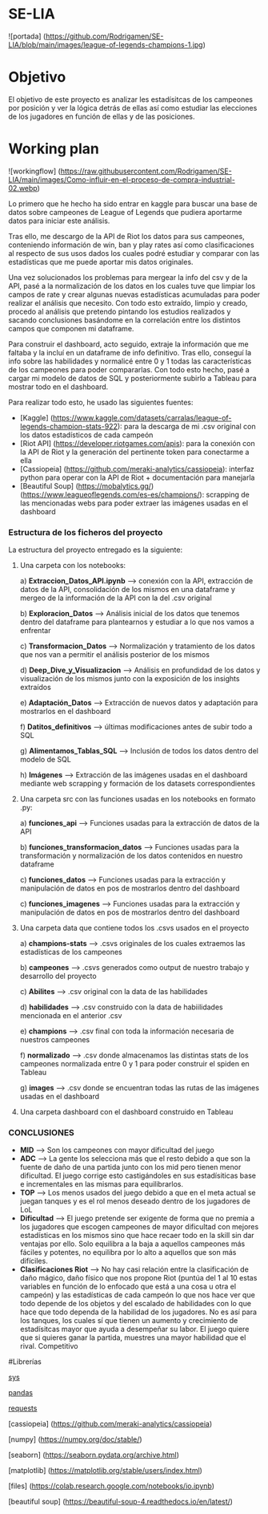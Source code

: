 # SE-LIA
![portada]
(https://github.com/Rodrigamen/SE-LIA/blob/main/images/league-of-legends-champions-1.jpg)

# Objetivo
El objetivo de este proyecto es analizar les estadísitcas de los campeones por posición y ver la lógica detrás de ellas así como estudiar las elecciones de los jugadores en función de ellas y de las posiciones.

# Working plan 

![workingflow]
(https://raw.githubusercontent.com/Rodrigamen/SE-LIA/main/images/Como-influir-en-el-proceso-de-compra-industrial-02.webp)

Lo primero que he hecho ha sido entrar en kaggle para buscar una base de datos sobre campeones de League of Legends que pudiera aportarme datos para iniciar este análisis.

Tras ello, me descargo de la API de Riot los datos para sus campeones, conteniendo información de win, ban y play rates así como clasificaciones al respecto de sus usos dados los cuales podré estudiar y comparar con las estadísticas que me puede aportar mis datos originales.

Una vez solucionados los problemas para mergear la info del csv y de la API, pasé a la normalización de los datos en los cuales tuve que limpiar los campos de rate y crear algunas nuevas estadísticas acumuladas para poder realizar el análisis que necesito. Con todo esto extraído, limpio y creado, procedo al análisis que pretendo pintando los estudios realizados y sacando conclusiones basándome en la correlación entre los distintos campos que componen mi dataframe.

Para construir el dashboard, acto seguido, extraje la información que me faltaba y la incluí en un dataframe de info definitivo. Tras ello, conseguí la info sobre las habilidades y normalicé entre 0 y 1 todas las características de los campeones para poder compararlas. Con todo esto hecho, pasé a cargar mi modelo de datos de SQL y posteriormente subirlo a Tableau para mostrar todo en el dashboard.

Para realizar todo esto, he usado las siguientes fuentes:

- [Kaggle] (https://www.kaggle.com/datasets/carralas/league-of-legends-champion-stats-922): para la descarga de mi .csv original con los datos estadísticos de cada campeón
- [Riot API] (https://developer.riotgames.com/apis): para la conexión con la API de Riot y la generación del pertinente token para conectarme a ella
- [Cassiopeia] (https://github.com/meraki-analytics/cassiopeia): interfaz python para operar con la API de Riot + documentación para manejarla
- [Beautiful Soup] (https://mobalytics.gg/) (https://www.leagueoflegends.com/es-es/champions/): scrapping de las mencionadas webs para poder extraer las imágenes usadas en el dashboard

### Estructura de los ficheros del proyecto

La estructura del proyecto entregado es la siguiente:

1. Una carpeta con los notebooks:

    a) **Extraccion_Datos_API.ipynb** --> conexión con la API, extracción de datos de la API, consolidación de los mismos en una dataframe y mergeo de la información de la API con la del .csv original

    b) **Exploracion_Datos** --> Análisis inicial de los datos que tenemos dentro del dataframe para plantearnos y estudiar a lo que nos vamos a enfrentar

    c) **Transformacion_Datos** --> Normalización y tratamiento de los datos que nos van a permitir el análisis posterior de los mismos

    d) **Deep_Dive_y_Visualizacion** --> Análisis en profundidad de los datos y visualización de los mismos junto con la exposición de los insights extraídos
    
    e) **Adaptación_Datos** --> Extracción de nuevos datos y adaptación para mostrarlos en el dashboard
    
    f) **Datitos_definitivos** --> últimas modificaciones antes de subir todo a SQL
    
    g) **Alimentamos_Tablas_SQL** --> Inclusión de todos los datos dentro del modelo de SQL
    
    h) **Imágenes** --> Extracción de las imágenes usadas en el dashboard mediante web scrapping y formación de los datasets correspondientes


2. Una carpeta src con las funciones usadas en los notebooks en formato .py:

    a) **funciones_api** --> Funciones usadas para la extracción de datos de la API
    
    b) **funciones_transformacion_datos** --> Funciones usadas para la transformación y normalización de los datos contenidos en nuestro dataframe
    
    c) **funciones_datos** --> Funciones usadas para la extracción y manipulación de datos en pos de mostrarlos dentro del dashboard
    
    c) **funciones_imagenes** --> Funciones usadas para la extracción y manipulación de datos en pos de mostrarlos dentro del dashboard

3. Una carpeta data que contiene todos los .csvs usados en el proyecto

    a) **champions-stats** --> .csvs originales de los cuales extraemos las estadísticas de los campeones
    
    b) **campeones** --> .csvs generados como output de nuestro trabajo y desarrollo del proyecto
    
    c) **Abilites** --> .csv original con la data de las habilidades
    
    d) **habilidades** --> .csv construido con la data de habiilidades mencionada en el anterior .csv
    
    e) **champions** --> .csv final con toda la información necesaria de nuestros campeones
    
    f) **normalizado** --> .csv donde almacenamos las distintas stats de los campeones normalizada entre 0 y 1 para poder construir el spiden en Tableau
    
    g) **images** --> .csv donde se encuentran todas las rutas de las imágenes usadas en el dashboard
    
4. Una carpeta dashboard con el dashboard construido en Tableau
    

### CONCLUSIONES

- **MID** --> Son los campeones con mayor dificultad del juego
- **ADC** --> La gente los selecciona más que el resto debido a que son la fuente de daño de una partida junto con los mid pero tienen menor dificultad. El juego corrige esto castigándoles en sus estadísiticas base e incrementales en las mismas para equilibrarlos.
- **TOP** --> Los menos usados del juego debido a que en el meta actual se juegan tanques y es el rol menos deseado dentro de los jugadores de LoL
- **Dificultad** --> El juego pretende ser exigente de forma que no premia a los jugadores que escogen campeones de mayor dificultad con mejores estadísticas en los mismos sino que hace recaer todo en la skill sin dar ventajas por ello. Solo equilibra a la baja a aquellos campeones más fáciles y potentes, no equilibra por lo alto a aquellos que son más difíciles.
- **Clasificaciones Riot** --> No hay casi relación entre la clasificación de daño mágico, daño físico que nos propone Riot (puntúa del 1 al 10 estas variables en función de lo enfocado que está a una cosa u otra el campeón) y las estadísticas de cada campeón lo que nos hace ver que todo depende de los objetos y del escalado de habilidades con lo que hace que todo dependa de la habilidad de los jugadores. No es así para los tanques, los cuales sí que tienen un aumento y crecimiento de estadísitcas mayor que ayuda a desempeñar su labor. El juego quiere que si quieres ganar la partida, muestres una mayor habilidad que el rival. Competitivo

#Librerías

[sys](https://docs.python.org/3/library/sys.html)

[pandas](https://pandas.pydata.org/)

[requests](https://pypi.org/project/requests/2.7.0/)

[cassiopeia] (https://github.com/meraki-analytics/cassiopeia)

[numpy] (https://numpy.org/doc/stable/)

[seaborn] (https://seaborn.pydata.org/archive.html)

[matplotlib] (https://matplotlib.org/stable/users/index.html)

[files] (https://colab.research.google.com/notebooks/io.ipynb)

[beautiful soup] (https://beautiful-soup-4.readthedocs.io/en/latest/)
